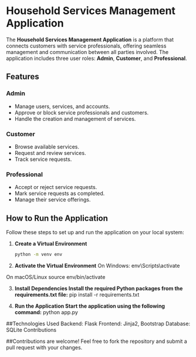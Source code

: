 # Household Services Management Application

The **Household Services Management Application** is a platform that connects customers with service professionals, offering seamless management and communication between all parties involved. The application includes three user roles: **Admin**, **Customer**, and **Professional**.

## Features

### Admin
- Manage users, services, and accounts.
- Approve or block service professionals and customers.
- Handle the creation and management of services.

### Customer
- Browse available services.
- Request and review services.
- Track service requests.

### Professional
- Accept or reject service requests.
- Mark service requests as completed.
- Manage their service offerings.

## How to Run the Application

Follow these steps to set up and run the application on your local system:

1. **Create a Virtual Environment**
   ```bash
   python -m venv env
2. **Activate the Virtual Environment**
On Windows:
env\Scripts\activate

On macOS/Linux
source env/bin/activate

3. **Install Dependencies Install the required Python packages from the requirements.txt file:**
pip install -r requirements.txt

4. **Run the Application Start the application using the following command:**
python app.py

##Technologies Used
Backend: Flask
Frontend: Jinja2, Bootstrap
Database: SQLite
Contributions

##Contributions are welcome! Feel free to fork the repository and submit a pull request with your changes.


